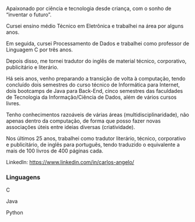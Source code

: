 Apaixonado por ciência e tecnologia desde criança, com o sonho de “inventar o futuro”. 

Cursei ensino médio Técnico em Eletrônica e trabalhei na área por alguns anos. 

Em seguida, cursei Processamento de Dados e trabalhei como professor de Linguagem C por três anos. 

Depois disso, me tornei tradutor do inglês de material técnico, corporativo, publicitário e literário. 

Há seis anos, venho preparando a transição de volta à computação, tendo concluído dois semestres do curso técnico de Informática para Internet, dois bootcamps de Java para Back-End, cinco semestres das faculdades de Tecnologia da Informação/Ciência de Dados, além de vários cursos livres. 

Tenho conhecimentos razoáveis de várias áreas (multidisciplinaridade), não apenas dentro da computação, de forma que posso fazer novas associações úteis entre ideias diversas (criatividade). 

Nos últimos 25 anos, trabalhei como tradutor literário, técnico, corporativo e publicitário, de inglês para português, tendo traduzido o equivalente a mais de 100 livros de 400 páginas cada. 

LinkedIn: https://www.linkedin.com/in/carlos-angelo/

### Linguagens
C

Java

Python




<!--
**carlos-angelo/carlos-angelo** is a ✨ _special_ ✨ repository because its `README.md` (this file) appears on your GitHub profile.

Here are some ideas to get you started:

- 🔭 I’m currently working on ...
- 🌱 I’m currently learning ...
- 👯 I’m looking to collaborate on ...
- 🤔 I’m looking for help with ...
- 💬 Ask me about ...
- 📫 How to reach me: ...
- 😄 Pronouns: ...
- ⚡ Fun fact: ...
-->
